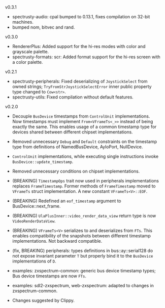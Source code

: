 v0.3.1
* spectrusty-audio: cpal bumped to 0.13.1, fixes compilation on 32-bit machines.
* bumped nom, bitvec and rand.

v0.3.0
* RendererPlus: Added support for the hi-res modes with color and grayscale palette.
* spectrusty-formats: scr: Added format support for the hi-res screen with a color palette.

v0.2.1

* spectrusty-peripherals: Fixed deserializing of `JoystickSelect` from owned strings; `TryFromStrJoystickSelectError` inner public property type changed to `Cow<str>`.
* spectrusty-utils: Fixed compilation without default features.

v0.2.0

* Decouple `BusDevice` timestamps from `ControlUnit` implementations. Now timestamps must implement `From<VFrameTs<_>>` instead of being exactly the same. This enables usage of a common timestamp type for devices shared between different chipset implementations.
* Removed unnecessary `Debug` and `Default` constraints on the timestamp type from definitions of NamedBusDevice, AyIoPort, NullDevice.
* `ControlUnit` implementations, while executing single instructions invoke `BusDevice::update_timestamp`.
* Removed unnecessary conditions on chipset implementations.
* (BREAKING) `TimestampOps` trait now used in peripherals implementations replaces `FrameTimestamp`. Former methods of `FrameTimestamp` moved to `VFrameTs` struct implementation. A new constant `VFrameTs<V>::EOF`.
* (BREAKING) Redefined an `eof_timestamp` argument to BusDevice::next_frame.
* (BREAKING) `UlaPlusInner::video_render_data_view` return type is now `VideoRenderDataView`.
* (BREAKING) `VFrameTs<V>` serializes to and deserializes from `FTs`. This enables compatibility of the snapshots between different timestamp implementations. Not backward compatible.
* (fix, BREAKING) peripherals: types definitions in bus::ay::serial128 do not expose invariant parameter `T` but properly bind it to the `BusDevice` implementations of `D`.

* examples: zxspectrum-common: generic bus device timestamp types; Bus device timestamps are now `FTs`.
* examples: sdl2-zxspectrum, web-zxspectrum: adapted to changes in zxspectrum-common.

* Changes suggested by Clippy.
